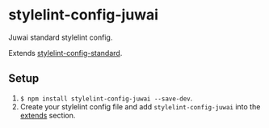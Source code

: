 # stylelint-config-juwai

Juwai standard stylelint config.

Extends [stylelint-config-standard](https://github.com/stylelint/stylelint-config-standard).

## Setup

1. `$ npm install stylelint-config-juwai --save-dev`.
1. Create your stylelint config file and add `stylelint-config-juwai` into the [extends](https://github.com/stylelint/stylelint/blob/master/docs/user-guide/configuration.md#extends) section.
